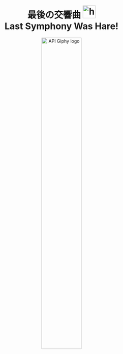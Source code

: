 <h1 align="center">最後の交響曲 <img src="https://user-images.githubusercontent.com/1303154/88677602-1635ba80-d120-11ea-84d8-d263ba5fc3c0.gif" width="40px" alt="hi"><br>Last Symphony Was Hare!</h1>

<p align="center">
<img src="https://i.ibb.co/t83vxF8/Tak-berjudul4-20210204091817.png" width="50%" alt="API Giphy logo"/>
</p>

